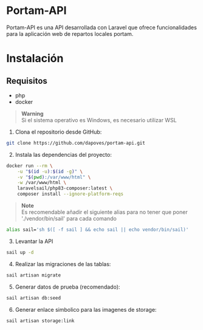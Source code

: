 # Portam-API

Portam-API es una API desarrollada con Laravel que ofrece funcionalidades para la aplicación web de repartos locales portam.

# Instalación
## Requisitos
- php
- docker
> **Warning**<br>
Si el sistema operativo es Windows, es necesario utilizar WSL

1. Clona el repositorio desde GitHub:
```bash
git clone https://github.com/dapoves/portam-api.git
```

2. Instala las dependencias del proyecto:
```bash
docker run --rm \
    -u "$(id -u):$(id -g)" \
    -v "$(pwd):/var/www/html" \
    -w /var/www/html \
    laravelsail/php83-composer:latest \
    composer install --ignore-platform-reqs
```

> **Note**<br>
Es recomendable añadir el siguiente alias para no tener que poner './vendor/bin/sail' para cada comando
```bash
alias sail='sh $([ -f sail ] && echo sail || echo vendor/bin/sail)'
```
3. Levantar la API
```bash
sail up -d
```

4. Realizar las migraciones de las tablas:

```bash
sail artisan migrate
```


5. Generar datos de prueba (recomendado):
```bash
sail artisan db:seed
```

6. Generar enlace simbolico para las imagenes de storage:
```bash
sail artisan storage:link
```
